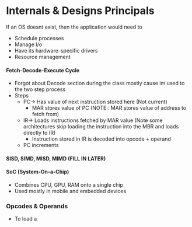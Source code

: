 # Internals & Designs Principals

 If an OS doesnt exist, then the application would need to
- Schedule processes
- Manage I/o
- Have its hardware-specific drivers
- Resource management


#### Fetch-Decode-Execute Cycle
- Forgot about Decode section during the class mostly cause im used to the two step process
- Steps
	- PC-> Has value of next instruction stored here (Not current)
		- MAR stores value of PC (NOTE:: MAR stores value of address to fetch from)
	- IR-> Loads instructions fetched by MAR value (Note some architectures skip loading the instruction into the MBR and loads directly to IR)
		- Instruction stored in IR is decoded into opcode + operand 
	- PC increments

#### SISD, SIMD, MISD, MIMD (FILL IN LATER)

#### SoC (System-On-a-Chip)
- Combines CPU, GPU, RAM onto a single chip
- Used mostly in mobile and embedded devices

### Opcodes & Operands
- To load a 